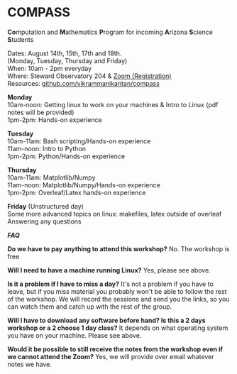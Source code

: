 # COMPASS

**Co**mputation and **M**athematics **P**rogram for incoming **A**rizona **S**cience **S**tudents

Dates: August 14th, 15th, 17th and 18th. \
       (Monday, Tuesday, Thursday and Friday) \
When: 10am - 2pm everyday \
Where: Steward Observatory 204 & [Zoom (Registration)](https://arizona.zoom.us/meeting/register/tZAlfuupqD4uHtBD6uaf6u6XsSnPbkeQEKsO) \
Resources: [github.com/vikrammanikantan/compass](github.com/vikrammanikantan/compass)

**Monday** \
10am-noon: Getting linux to work on your machines & Intro to Linux (pdf notes will be provided) \
1pm-2pm: Hands-on experience 

**Tuesday** \
10am-11am: Bash scripting/Hands-on experience \
11am-noon:  Intro to Python \
1pm-2pm: Python/Hands-on experience 

**Thursday** \
10am-11am: Matplotlib/Numpy \
11am-noon: Matplotlib/Numpy/Hands-on experience \
1pm-2pm: Overleaf/Latex hands-on experience 

**Friday** (Unstructured day) \
Some more advanced topics on linux: makefiles, latex outside of overleaf \
Answering any questions 


***FAQ***

**Do we have to pay anything to attend this workshop?**
No. The workshop is free

**Will I need to have a machine running Linux?**
Yes, please see above.

**Is it a problem if I have to miss a day?**
It's not a problem if you have to leave, but if you miss material you probably won't be able to follow the rest of the workshop. We will record the sessions and send you the links, so you can watch them and catch up with the rest of the group.

**Will I have to download any software before hand? Is this a 2 days workshop or a 2 choose 1 day class?**
It depends on what operating system you have on your machine. Please see above.

**Would it be possible to still receive the notes from the workshop even if we cannot attend the Zoom?**
Yes, we will provide over email whatever notes we have.
       
